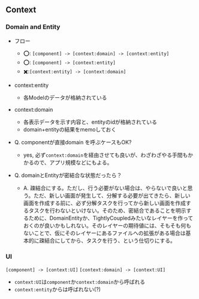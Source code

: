 ## Context

### Domain and Entity

- フロー
  - ⭕️: `[component] -> [context:domain] -> [context:entity]`
  - ⭕️: `[component] -> [context:entity]`
  - ✖️:`[context:entity] -> [context:domain]` 

- context:entity
  - 各Modelのデータが格納されている
- context:domain
  - 各表示データを示す内容と、entityのidが格納されている
  - domain+entityの結果をmemoしておく

- Q. componentが直接domain を呼ぶケースもOK?
  - yes, 必ず`context:domain`を経由させても良いが、わざわざやる手間もかかるので、アプリ規模などにもよる。
- Q. domainとEntityが密結合な状態だったら？
  - A. 疎結合にする。ただし、行う必要がない場合は、やらないで良いと思う。ただ、新しい画面が発生して、分解する必要が出てきたら、新しい画面を作成する前に、必ず分解タスクを行ってから新しい画面を作成するタスクを行わないといけない。そのため、密結合であることを明示するために、DomainEntityか、TightlyCoupledみたいなレイヤーを作っておくのが良いかもしれない。そのレイヤーの期待値には、そもそも何もないことで、仮にそのレイヤーにあるファイルへの拡張がある場合は基本的に疎結合にしてから、タスクを行う、という仕切りにする。

### UI

`[component] -> [context:UI]`
`[context:domain] -> [context:UI]`

- `context:UI`は`component`か`context:domain`から呼ばれる
- `context:entity`からは呼ばれない(?)
